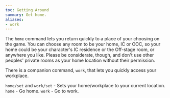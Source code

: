 ```yaml
---
toc: Getting Around
summary: Get home.
aliases:
- work
---
```

The `home` command lets you return quickly to a place of your choosing on the game.  You can choose any room to be your home, IC or OOC, so your home could be your character's IC residence or the Off-stage room, or anywhere you like.  Please be considerate, though, and don't use other peoples' private rooms as your home location without their permission.

There is a companion command, `work`, that lets you quickly access your workplace.

`home/set` and `work/set` - Sets your home/workplace to your current location.
`home` - Go home.
`work` - Go to work.
